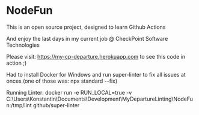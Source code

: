 # NodeFun

This is an open source project, designed to learn Github Actions

And enjoy the last days in my current job @ CheckPoint Software Technologies

Please visit: <https://my-cp-departure.herokuapp.com> to see this code in action ;)

Had to install Docker for Windows and run super-linter to fix all issues at onces (one of those was: npx standard --fix)

Running Linter:
docker run -e RUN_LOCAL=true -v C:\Users\Konstantin\Documents\Development\MyDepartureLinting\NodeFun:/tmp/lint github/super-linter
